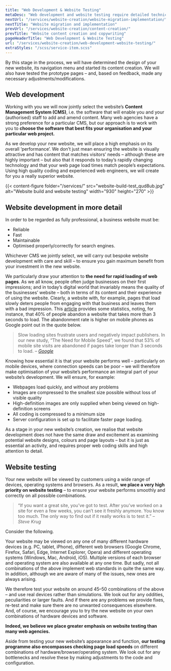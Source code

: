 ```yaml
---
title: "Web Development & Website Testing"
metaDesc: "Web development and website testing require detailed technical skills and experience if they are to be done well. AttractMore can offer this service to you.	"
nextUrl: "/services/website-creation/website-migration-implementation/"
nextTitle: "Website migration and implementation"
prevUrl: "/services/website-creation/content-creation/"
prevTitle: "Website content creation and copywriting"
pageHeaderTitle: "Web Development & Website Testing"
url: "/services/website-creation/web-development-website-testing/"
extraStyles: "/scss/service-item.scss"
---
```


By this stage in the process, we will have determined the design of your new website, its navigation menu and started its content creation. We will also have tested the prototype pages – and, based on feedback, made any necessary adjustments/modifications.

## Web development

Working with you we will now jointly select the website’s **Content Management System (CMS)**, i.e. the software that will enable you and your (authorised) staff to add and amend content. Many web agencies have a strong preference for a particular CMS, but our approach is to work with you to **choose the software that best fits your organisation and your particular web project.**

As we develop your new website, we will place a high emphasis on its overall ‘performance’. We don’t just mean ensuring the website is visually attractive and has content that matches visitors’ needs – although these are highly important – but also that it responds to today’s rapidly changing technology and that your web page load times match people’s expectations. Using high quality coding and experienced web engineers, we will create for you a really superior website.

{{< content-figure folder="/services/" src="website-build-test_qud8ub.jpg" alt="Website build and website testing" width="930" height="270" >}}

## Website development in more detail

In order to be regarded as fully professional, a business website must be:

- Reliable
- Fast
- Maintainable
- Optimised properly/correctly for search engines.

Whichever CMS we jointly select, we will carry out bespoke website development with care and skill – to ensure you gain maximum benefit from your investment in the new website.

We particularly draw your attention to **the need for rapid loading of web pages**. As we all know, people often judge businesses on their first impressions; and in today’s digital world that invariably means the quality of the businesses’ website – both in terms of its content and their experience of using the website. Clearly, a website with, for example, pages that load slowly deters people from engaging with that business and leaves them with a bad impression. This [article](https://blog.kissmetrics.com/loading-time/) provides some statistics, noting, for instance, that 40% of people abandon a website that takes more than 3 seconds to load. The abandonment rate is higher on mobile phones as Google point out in the quote below.

> Slow loading sites frustrate users and negatively impact publishers. In our new study, “The Need for Mobile Speed”, we found that 53% of mobile site visits are abandoned if pages take longer than 3 seconds to load. – _[Google](https://web.dev/why-speed-matters/)_

Knowing how essential it is that your website performs well – particularly on mobile devices, where connection speeds can be poor – we will therefore make optimisation of your website’s performance an integral part of your website’s development. We will ensure, for example:

- Webpages load quickly, and without any problems
- Images are compressed to the smallest size possible without loss of visible quality
- High-definition images are only supplied when being viewed on high-definition screens
- All coding is compressed to a minimum size
- Server configuration is set up to facilitate faster page loading.

As a stage in your new website’s creation, we realise that website development does not have the same draw and excitement as examining potential website designs, colours and page layouts – but it is just as essential an activity, and requires proper web coding skills and high attention to detail.

## Website testing

Your new website will be viewed by customers using a wide range of devices, operating systems and browsers. As a result, **we place a very high priority on website testing** – to ensure your website performs smoothly and correctly on all possible combinations.

> “If you want a great site, you’ve got to test. After you’ve worked on a site for even a few weeks, you can’t see it freshly anymore. You know too much. The only way to find out if it really works is to test it.” – _Steve Krug_

Consider the following.

Your website may be viewed on any one of many different hardware devices (e.g. PC, tablet, iPhone), different web browsers (Google Chrome, Firefox, Safari, Edge, Internet Explorer, Opera) and different operating systems (Windows, Mac, Android, iOS). Multiple versions of each browser and operating system are also available at any one time. But sadly, not all combinations of the above implement web standards in quite the same way. In addition, although we are aware of many of the issues, new ones are always arising.

We therefore test your website on around 45–50 combinations of the above – and use real devices rather than simulations. We look out for any oddities, peculiarities or larger faults. And if there are any problems we provide fixes, re-test and make sure there are no unwanted consequences elsewhere. And, of course, we encourage you to try the new website on your own combinations of hardware devices and software.

**Indeed, we believe we place greater emphasis on website testing than many web agencies.**

Aside from testing your new website’s appearance and function, **our testing programme also encompasses checking page load speeds** on different combinations of hardware/browser/operating system. We look out for any bottlenecks and resolve these by making adjustments to the code and configuration.

